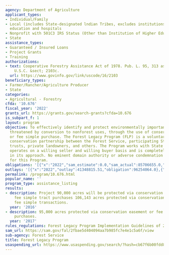 ```yaml
---
agency: Department of Agriculture
applicant_types:
- Individual/Family
- Local (includes State-designated lndian Tribes, excludes institutions of higher
  education and hospitals
- Nonprofit with 501C3 IRS Status (Other than Institution of Higher Education)
- State
assistance_types:
- Guaranteed / Insured Loans
- Project Grants
- Training
authorizations:
- text: Cooperative Forestry Assistance Act of 1978. Pub. L. 95, 313 as amended. 16
    U.S.C. &sect; 2103c.
  url: https://www.govinfo.gov/link/uscode/16/2103
beneficiary_types:
- Farmer/Rancher/Agriculture Producer
- State
categories:
- Agricultural - Forestry
cfda: '10.676'
fiscal_year: '2022'
grants_url: https://grants.gov/search-grants?cfda=10.676
is_subpart_f: 1
layout: program
objective: To effectively identify and protect environmentally important forest areas
  threatened by conversion to nonforest uses, through the use of conservation easements
  or fee simple purchase. The Forest Legacy Program (FLP) is a voluntary private land
  conservation partnership between the Forest Service, participating States, land
  trusts, private landowners, and others. The Program works with State partners and
  operates on a willing seller and willing buyer basis and is completely nonregulatory
  in its approach. No eminent domain authority or adverse condemnation is authorized
  for this Program.
obligations: '[{"x":"2022","sam_estimate":0.0,"sam_actual":85706655.0,"usa_spending_actual":102261771.74},{"x":"2023","sam_estimate":0.0,"sam_actual":94000000.0,"usa_spending_actual":74819427.71},{"x":"2024","sam_estimate":94000000.0,"sam_actual":0.0,"usa_spending_actual":53792450.83}]'
outlays: '[{"x":"2022","outlay":41348815.51,"obligation":96254064.0},{"x":"2023","outlay":32324625.02,"obligation":91506788.41},{"x":"2024","outlay":111809.58,"obligation":63286500.0}]'
permalink: /program/10.676.html
popular_name: ''
program_type: assistance_listing
results:
- description: Project 90,000 acres will be protected via conservation easement or
    fee simple tract purchases 106,143 acres protected via conservation easement or
    fee simple transactions.
  year: '2016'
- description: 95,000 acres protected via conservation easement or fee simple track
    purchases.
  year: '2017'
rules_regulations: Forest Legacy Program Implementation Guidelines of 2017
sam_url: https://sam.gov/fal/2fbae5d404094aa7b985fc7e4e1c5a6f/view
sub-agency: Forest Service
title: Forest Legacy Program
usaspending_url: https://www.usaspending.gov/search/?hash=cb67f6b00fdd890c6e8864575fbc2ffb
---
```

